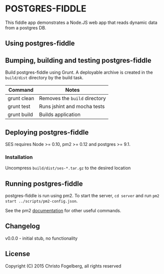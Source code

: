 # POSTGRES-FIDDLE

This fiddle app demonstrates a Node.JS web app that reads dynamic data from a postgres DB.

## Using postgres-fiddle

## Bumping, building and testing postgres-fiddle

Build postgres-fiddle using Grunt. A deployable archive is created in the `build/dist`
directory by the build task.

Command                     | Notes
----------------------------|---------------------------------------------------------------------
grunt clean                 | Removes the `build` directory
grunt test                  | Runs jshint and mocha tests
grunt build                 | Builds application

## Deploying postgres-fiddle

SES requires Node >= 0.10, pm2 >= 0.12 and postgres >= 9.1.

### Installation

Uncompress `build/dist/ses-*.tar.gz` to the desired location

## Running postgres-fiddle

postgres-fiddle is run using pm2. To start the server, `cd server` and run
`pm2 start ../scripts/pm2-config.json`.

See the pm2 [documentation](https://github.com/Unitech/pm2#table-of-contents) for other useful
commands.

## Changelog

v0.0.0 - initial stub, no functionality

## License

Copyright (C) 2015 Christo Fogelberg, all rights reserved
